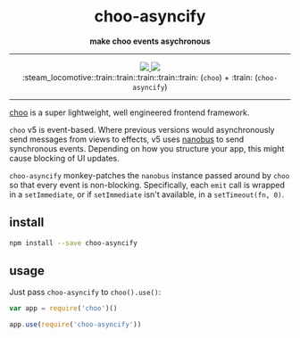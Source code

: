 <div align="center">
  <h1>choo-asyncify</h1>
  <b>make choo events asychronous</b>
</div>

----

<div align="center">
  <a href="https://github.com/yoshuawuyts/choo" alt="works with choo v5">
    <img src="https://img.shields.io/badge/works%20with-choo%20v5-ff69b4.svg?style=flat-square"/>
  </a>
  <a href="https://npmjs.com/package/choo-asyncify" alt="npm package">
    <img src="https://img.shields.io/npm/v/choo-asyncify.svg?style=flat-square"/>
  </a>
</div>

<div align="center">
:steam_locomotive::train::train::train::train::train: (<code>choo</code>) + :train: (<code>choo-asyncify</code>)
</div>

----

[choo](https://github.com/yoshuawuyts/choo) is a super lightweight, well engineered frontend framework.

`choo` v5 is event-based. Where previous versions would asynchronously send messages from views to effects, v5 uses [nanobus](https://github.com/yoshuawuyts/nanobus) to send synchronous events.
Depending on how you structure your app, this might cause blocking of UI updates.

`choo-asyncify` monkey-patches the `nanobus` instance passed around by `choo` so that every event is non-blocking.
Specifically, each `emit` call is wrapped in a `setImmediate`, or if `setImmediate` isn't available, in a `setTimeout(fn, 0)`.

## install

```bash
npm install --save choo-asyncify
```

## usage

Just pass `choo-asyncify` to `choo().use()`:

```js
var app = require('choo')()

app.use(require('choo-asyncify'))
```
